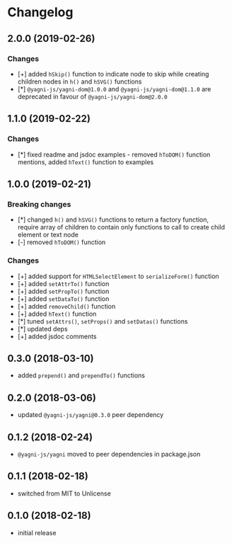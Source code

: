 # Changelog


## 2.0.0 (2019-02-26)

### Changes

- [+] added `hSkip()` function to indicate node to skip while creating children
    nodes in `h()` and `hSVG()` functions
- [*] `@yagni-js/yagni-dom@1.0.0` and `@yagni-js/yagni-dom@1.1.0` are
    deprecated in favour of `@yagni-js/yagni-dom@2.0.0`


## 1.1.0 (2019-02-22)

### Changes

- [*] fixed readme and jsdoc examples - removed `hToDOM()` function mentions,
    added `hText()` function to examples


## 1.0.0 (2019-02-21)

### Breaking changes

- [*] changed `h()` and `hSVG()` functions to return a factory function,
    require array of children to contain only functions to call
    to create child element or text node
- [-] removed `hToDOM()` function

### Changes

- [+] added support for `HTMLSelectElement` to `serializeForm()` function
- [+] added `setAttrTo()` function
- [+] added `setPropTo()` function
- [+] added `setDataTo()` function
- [+] added `removeChild()` function
- [+] added `hText()` function
- [*] tuned `setAttrs()`, `setProps()` and `setDatas()` functions
- [*] updated deps
- [+] added jsdoc comments


## 0.3.0 (2018-03-10)

- added `prepend()` and `prependTo()` functions


## 0.2.0 (2018-03-06)

- updated `@yagni-js/yagni@0.3.0` peer dependency


## 0.1.2 (2018-02-24)

- `@yagni-js/yagni` moved to peer dependencies in package.json


## 0.1.1 (2018-02-18)

- switched from MIT to Unlicense


## 0.1.0 (2018-02-18)

- initial release
